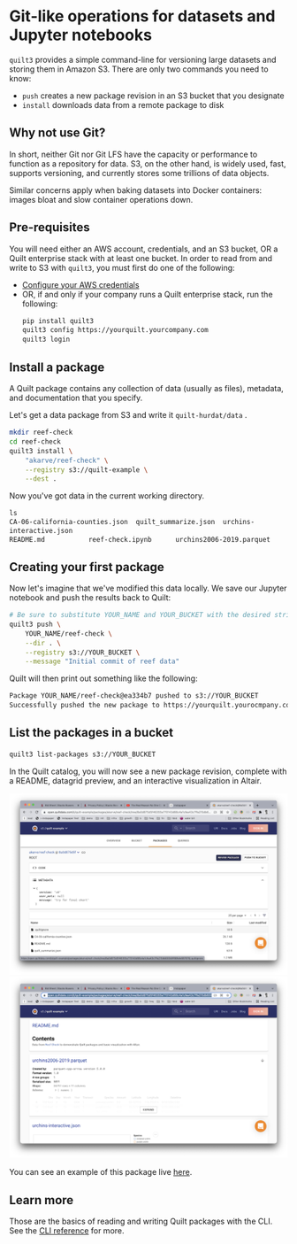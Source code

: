 <!-- markdownlint-disable -->
<!--pytest-codeblocks:skipfile-->

# Git-like operations for datasets and Jupyter notebooks

`quilt3` provides a simple command-line for versioning large datasets and storing
them in Amazon S3. There are only two commands you need to know:
* `push` creates a new package revision in an S3 bucket that you designate
* `install` downloads data from a remote package to disk


## Why not use Git?
In short, neither Git nor Git LFS have the capacity or performance to function
as a repository for data. S3, on the other hand, is widely used, fast, supports
versioning, and currently stores some trillions of data objects.

Similar concerns apply when baking datasets into Docker containers: images bloat
and slow container operations down.

## Pre-requisites
You will need either an AWS account, credentials, and an S3 bucket,
OR a Quilt enterprise stack with at least one bucket. In order to read from and
write to S3 with `quilt3`, you must first do one of the following:

* [Configure your AWS credentials](https://docs.aws.amazon.com/cli/latest/userguide/cli-configure-files.html)
* OR, if and only if your company runs a Quilt enterprise stack, run the following:
   ```bash
   pip install quilt3
   quilt3 config https://yourquilt.yourcompany.com
   quilt3 login
   ```

## Install a package
A Quilt package contains any collection of data (usually as files), metadata, and
documentation that you specify.

Let's get a data package from S3 and write it `quilt-hurdat/data` .
```bash
mkdir reef-check
cd reef-check
quilt3 install \
    "akarve/reef-check" \
    --registry s3://quilt-example \
    --dest .
```

Now you've got data in the current working directory.
```
ls
CA-06-california-counties.json	quilt_summarize.json  urchins-interactive.json
README.md			reef-check.ipynb      urchins2006-2019.parquet
```

## Creating your first package
Now let's imagine that we've modified this data locally.
We save our Jupyter notebook and push the results back to Quilt:
```bash
# Be sure to substitute YOUR_NAME and YOUR_BUCKET with the desired strings
quilt3 push \
    YOUR_NAME/reef-check \
    --dir . \
    --registry s3://YOUR_BUCKET \
    --message "Initial commit of reef data"
```

Quilt will then print out something like the following:
```bash
Package YOUR_NAME/reef-check@ea334b7 pushed to s3://YOUR_BUCKET
Successfully pushed the new package to https://yourquilt.yourocmpany.com/b/YOUR_NAME/packages/akarve/reef-check
```
## List the packages in a bucket
```bash
quilt3 list-packages s3://YOUR_BUCKET
```

In the Quilt catalog, you will now see a new package revision, complete with
a README, datagrid preview, and an interactive visualization in Altair.

![](../imgs/reef1.png)
![](../imgs/reef2.png)

You can see an example of this package live
[here](https://open.quiltdata.com/b/quilt-example/packages/akarve/reef-check/tree/8a0d875d5f46355a770143d66c4a1cfea43c7ffa215db600b9ff88fafe687676/).

## Learn more
Those are the basics of reading and writing Quilt packages with the
CLI. See the [CLI reference](../api-reference/cli.md) for more.
